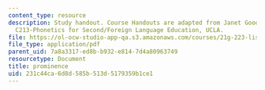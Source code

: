 ```yaml
---
content_type: resource
description: Study handout. Course Handouts are adapted from Janet Goodwin's AP&TESL
  C213-Phonetics for Second/Foreign Language Education, UCLA.
file: https://ol-ocw-studio-app-qa.s3.amazonaws.com/courses/21g-223-listening-speaking-and-pronunciation-fall-2004/231c44ca6d8d585b513d5179359b1ce1_MIT21G_223F04_prominence.pdf
file_type: application/pdf
parent_uid: 7a8a3317-ed8b-b932-e814-7d4a80963749
resourcetype: Document
title: prominence
uid: 231c44ca-6d8d-585b-513d-5179359b1ce1
---
```

